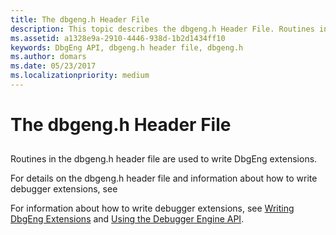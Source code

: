 ```yaml
---
title: The dbgeng.h Header File
description: This topic describes the dbgeng.h Header File. Routines in the dbgeng.h header file are used to write DbgEng extensions.
ms.assetid: a1328e9a-2910-4446-938d-1b2d1434ff10
keywords: DbgEng API, dbgeng.h header file, dbgeng.h
ms.author: domars
ms.date: 05/23/2017
ms.localizationpriority: medium
---
```


# The dbgeng.h Header File


## <span id="ddk_the_dbgeng_h_header_file_dbg"></span><span id="DDK_THE_DBGENG_H_HEADER_FILE_DBG"></span>


Routines in the dbgeng.h header file are used to write DbgEng extensions.

For details on the dbgeng.h header file and information about how to write debugger extensions, see

For information about how to write debugger extensions, see [Writing DbgEng Extensions](writing-dbgeng-extensions.md) and [Using the Debugger Engine API](using-the-debugger-engine-api.md).

 

 





